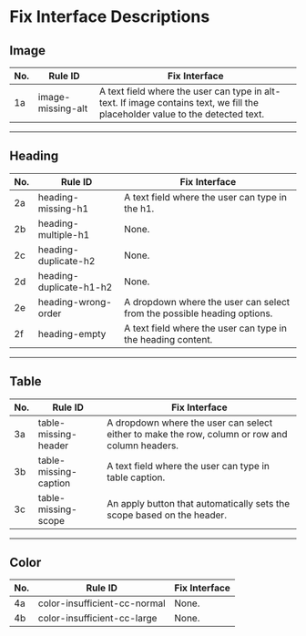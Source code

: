 # Fix Interface Descriptions

## Image

| No. | Rule ID           | Fix Interface                                      |
|-----|-------------------|----------------------------------------------------|
| 1a  | image-missing-alt | A text field where the user can type in alt-text. If image contains text, we fill the placeholder value to the detected text.  |

---

## Heading

| No. | Rule ID                      | Fix Interface                                            |
|-----|------------------------------|-----------------------------------------------------------------------------|
| 2a   | heading-missing-h1          | A text field where the user can type in the h1.                            |
| 2b   | heading-multiple-h1        | None.                             |
| 2c   | heading-duplicate-h2           | None.
| 2d   | heading-duplicate-h1-h2           |  None.                                               | 
| 2e   | heading-wrong-order         | A dropdown where the user can select from the possible heading options.                                   | 
| 2f   | heading-empty               | A text field where the user can type in the heading content.                                 |

---

## Table

| No. | Rule ID         | Fix Interface                                                                 |
|-----|------------------|------------------------------------------------------------------------------|
| 3a  | table-missing-header    | A dropdown where the user can select either to make the row, column or row and column headers. |
| 3b  | table-missing-caption    | A text field where the user can type in table caption.                     |
| 3c  | table-missing-scope      | An apply button that automatically sets the scope based on the header. |

---

## Color

| No. | Rule ID                | Fix Interface                                                                   |
|-----|------------------------|---------------------------------------------------------------------------------|
| 4a  | color-insufficient-cc-normal  | None. |
| 4b  | color-insufficient-cc-large   | None.  |
